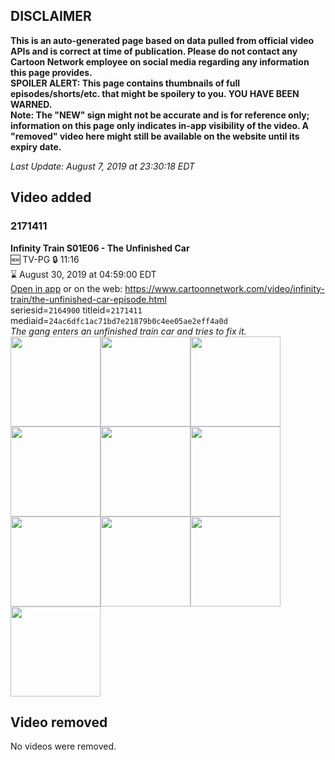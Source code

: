 ## DISCLAIMER
**This is an auto-generated page based on data pulled from official video APIs and is correct at time of publication. Please do not contact any Cartoon Network employee on social media regarding any information this page provides.**  
**SPOILER ALERT: This page contains thumbnails of full episodes/shorts/etc. that might be spoilery to you. YOU HAVE BEEN WARNED.**  
**Note: The "NEW" sign might not be accurate and is for reference only; information on this page only indicates in-app visibility of the video. A "removed" video here might still be available on the website until its expiry date.**  

_Last Update: August 7, 2019 at 23:30:18 EDT_
## Video added
### 2171411
**Infinity Train S01E06 - The Unfinished Car**  
🆕 TV-PG 🔒 11:16  
⌛ August 30, 2019 at 04:59:00 EDT  
[Open in app](https://tinyurl.com/yxs9neon) or on the web: https://www.cartoonnetwork.com/video/infinity-train/the-unfinished-car-episode.html  
seriesid=`2164900` titleid=`2171411` mediaid=`24ac6dfc1ac71bd7e21879b0c4ee05ae2eff4a0d`  
_The gang enters an unfinished train car and tries to fix it._  
<a href="https://s3.amazonaws.com/cartoonorchestrator/2171411_001_1280x720.jpg"><img src="https://s3.amazonaws.com/cartoonorchestrator/2171411_001_640x360.jpg" height="144px" /></a><a href="https://s3.amazonaws.com/cartoonorchestrator/2171411_002_1280x720.jpg"><img src="https://s3.amazonaws.com/cartoonorchestrator/2171411_002_640x360.jpg" height="144px" /></a><a href="https://s3.amazonaws.com/cartoonorchestrator/2171411_003_1280x720.jpg"><img src="https://s3.amazonaws.com/cartoonorchestrator/2171411_003_640x360.jpg" height="144px" /></a><a href="https://s3.amazonaws.com/cartoonorchestrator/2171411_004_1280x720.jpg"><img src="https://s3.amazonaws.com/cartoonorchestrator/2171411_004_640x360.jpg" height="144px" /></a><a href="https://s3.amazonaws.com/cartoonorchestrator/2171411_005_1280x720.jpg"><img src="https://s3.amazonaws.com/cartoonorchestrator/2171411_005_640x360.jpg" height="144px" /></a><a href="https://s3.amazonaws.com/cartoonorchestrator/2171411_006_1280x720.jpg"><img src="https://s3.amazonaws.com/cartoonorchestrator/2171411_006_640x360.jpg" height="144px" /></a><a href="https://s3.amazonaws.com/cartoonorchestrator/2171411_007_1280x720.jpg"><img src="https://s3.amazonaws.com/cartoonorchestrator/2171411_007_640x360.jpg" height="144px" /></a><a href="https://s3.amazonaws.com/cartoonorchestrator/2171411_008_1280x720.jpg"><img src="https://s3.amazonaws.com/cartoonorchestrator/2171411_008_640x360.jpg" height="144px" /></a><a href="https://s3.amazonaws.com/cartoonorchestrator/2171411_009_1280x720.jpg"><img src="https://s3.amazonaws.com/cartoonorchestrator/2171411_009_640x360.jpg" height="144px" /></a><a href="https://s3.amazonaws.com/cartoonorchestrator/2171411_010_1280x720.jpg"><img src="https://s3.amazonaws.com/cartoonorchestrator/2171411_010_640x360.jpg" height="144px" /></a>
## Video removed
No videos were removed.
